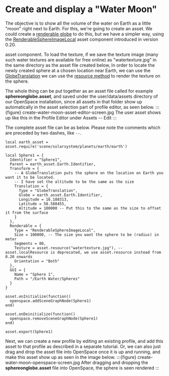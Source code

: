 # Create and display a "Water Moon"
The objective is to show all the volume of the water on Earth as a little "moon" right next to Earth. 
For this, we're going to create an asset. 
We could create a [renderable globe](/creating-data-assets/globebrowsing/creation/creating-a-renderableglobe) to do this, 
but we have a simpler way, using the [RenderableSphereImageLocal](/reference/asset-components/Renderable/RenderableSphereImageLocal) asset component
introduced in version 0.20.

asset component. To load the texture, if we save the texture image (many such water textures are available for free online) as "watertexture.jpg" in the same directory as the asset file created below, 
In order to locate the newly created sphere at a chosen location near Earth, we can use the [GlobeTranslation](/reference/asset-components/Translation/GlobeTranslation)
we can use the [resource method](/creating-data-assets/asset-creation/resources) to render the texture on the sphere.

The whole thing can be put together as an asset file called for example **sphereonglobe.asset**, and saved under the user/data/assets directory of our OpenSpace installation, since all assets in that folder show up 
automatically in the asset selection part of profile editor, as seen below.
:::{figure} create-water-moon-asset-editor-screen.jpg 
The user asset shows up like this in the Profile Editor under Assets -- Edit
:::

The complete asset file can be as below. Please note the comments which are preceded by two dashes, like `--`.
```
local earth_asset = asset.require('scene/solarsystem/planets/earth/earth')

local Sphere1 = {
  Identifier = "Sphere1",
  Parent = earth_asset.Earth.Identifier,
  Transform = {
    -- A GlobeTranslation puts the sphere on the location on Earth you want it to be located.
    -- I have set the altitude to be the same as the size
    Translation = {
      Type = "GlobeTranslation",
      Globe = earth_asset.Earth.Identifier,
      Longitude = 16.188313,
      Latitude = 58.588455,
      Altitude = 100000 -- Put this to the same as the size to offset it from the surface
    }
  },
  Renderable = {
    Type = "RenderableSphereImageLocal",
    Size = 100000, -- The size you want the sphere to be (radius) in meter
    Segments = 80,
    Texture = asset.resource("watertexture.jpg"), -- asset.localResource is deprecated, we use asset.resource instead from 0.20 onwards
    Orientation = "Both"
  },
  GUI = {
    Name = "Sphere 1",
    Path = "/Earth Water/Spheres"
  }
}

asset.onInitialize(function()
  openspace.addSceneGraphNode(Sphere1)
end)

asset.onDeinitialize(function()
  openspace.removeSceneGraphNode(Sphere1)
end)

asset.export(Sphere1)

```
Next, we can create a new profile by editing an existing profile, and add this asset to that profile as described in a separate tutorial. 
Or, we can also just drag and drop the asset file into OpenSpace once it is up and running, and make this asset show up as seen in the image below.
:::{figure} create-water-moon-openspace-screen.jpg 
After dragging and dropping the **sphereonglobe.asset** file into OpenSpace, the sphere is seen rendered
:::

